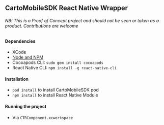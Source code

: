 ## CartoMobileSDK React Native Wrapper

###### NB! This is a Proof of Concept project and should not be seen or taken as a product. Contributions are welcome

#### Dependencies

* XCode
* [Node and NPM](http://blog.npmjs.org/post/85484771375/how-to-install-npm)
* Cocoapods CLI: `sudo gem install cocoapods`
* React Native CLI: `npm install -g react-native-cli`

#### Installation

* `pod install` to install CartoMobileSDK pod
* `npm install` to install React Native Module

#### Running the project

* Via `CTRComponent.xcworkspace`